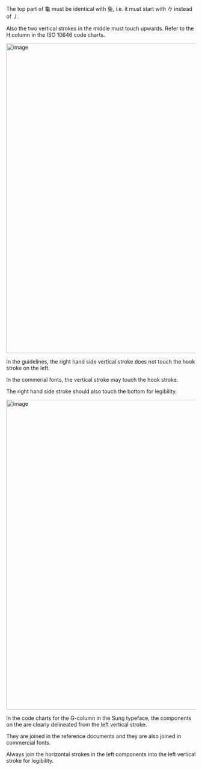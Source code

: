 The top part of 龜 must be identical with 兔, i.e. it must start with 𠂊 instead of 丿.

Also the two vertical strokes in the middle must touch upwards. Refer to the H column in
the ISO 10646 code charts.

<img width="822" alt="image" src="https://github.com/hfhchan/hk-font-guide/assets/8191296/3b62f744-22fc-4b57-8396-313070933940">

In the guidelines, the right hand side vertical stroke does not touch the hook stroke on the
left.

In the commerial fonts, the vertical stroke may touch the hook stroke.

The right hand side stroke should also touch the bottom for legibility.

<img width="822" alt="image" src="https://github.com/hfhchan/hk-font-guide/assets/8191296/fc45af57-26de-450f-b1c6-7d1ce0c9d392">

In the code charts for the G-column in the Sung typeface, the components on the are clearly
delineated from the left vertical stroke.

They are joined in the reference documents and they are also joined in commercial fonts.

Always join the horizontal strokes in the left components into the left vertical stroke for
legibility.
